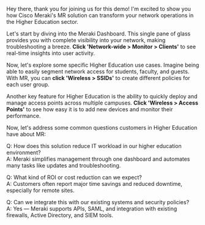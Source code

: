 Hey there, thank you for joining us for this demo! I'm excited to show you how Cisco Meraki's MR solution can transform your network operations in the Higher Education sector. 

Let's start by diving into the Meraki Dashboard. This single pane of glass provides you with complete visibility into your network, making troubleshooting a breeze. **Click 'Network-wide > Monitor > Clients'** to see real-time insights into user activity.

Now, let's explore some specific Higher Education use cases. Imagine being able to easily segment network access for students, faculty, and guests. With MR, you can **click 'Wireless > SSIDs'** to create different policies for each user group.

Another key feature for Higher Education is the ability to quickly deploy and manage access points across multiple campuses. **Click 'Wireless > Access Points'** to see how easy it is to add new devices and monitor their performance.

Now, let's address some common questions customers in Higher Education have about MR:

Q: How does this solution reduce IT workload in our higher education environment?  
A: Meraki simplifies management through one dashboard and automates many tasks like updates and troubleshooting.

Q: What kind of ROI or cost reduction can we expect?  
A: Customers often report major time savings and reduced downtime, especially for remote sites.

Q: Can we integrate this with our existing systems and security policies?  
A: Yes — Meraki supports APIs, SAML, and integration with existing firewalls, Active Directory, and SIEM tools.